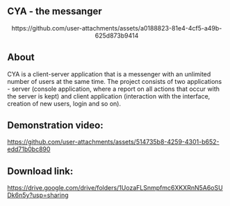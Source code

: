 ## CYA - the messanger

<p align="center">
https://github.com/user-attachments/assets/a0188823-81e4-4cf5-a49b-625d873b9414
</p>

## About

CYA is a client-server application that is a messenger with an unlimited number of users at the same time.
The project consists of two applications - server (console application, where a report on all actions that occur with the server is kept) and client application (interaction with the interface, creation of new users, login and so on).

## Demonstration video:

https://github.com/user-attachments/assets/514735b8-4259-4301-b652-edd71b0bc890

## Download link:

https://drive.google.com/drive/folders/1UozaFLSnmpfmc6XKXRnN5A6oSUDk6n5y?usp=sharing
